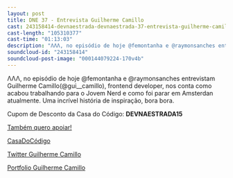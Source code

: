 ```yaml
---
layout: post
title: DNE 37 - Entrevista Guilherme Camillo
cast: 243158414-devnaestrada-devnaestrada-37-entrevista-guilherme-camillo-1.mp3
cast-length: "105310377"
cast-time: "01:13:03"
description: "ΛΛΛ, no episódio de hoje @femontanha e @raymonsanches entrevistam Guilherme Camilo(@gui__camillo), frontend developer, nos conta como acabou trabalhando para o Jovem Nerd e como foi parar em Amsterdan atualmente. Uma incrível história de inspiração, bora bora."
soundcloud-id: "243158414"
soundcloud-post-image: "000144079224-170v4b"
---
```


ΛΛΛ, no episódio de hoje @femontanha e @raymonsanches entrevistam Guilherme Camillo(@gui__camillo), frontend developer, nos conta como acabou trabalhando para o Jovem Nerd e como foi parar em Amsterdan atualmente. Uma incrível história de inspiração, bora bora.

Cupom de Desconto da Casa do Código: **DEVNAESTRADA15**

<a href="http://www.apoia.se/devnaestrada" class="btn">
  Também quero apoiar!
</a>

[CasaDoCódigo](http://www.casadocodigo.com.br/)

[Twitter Guilherme Camillo](https://twitter.com/gui__camillo)

[Portfolio Guilherme Camillo](http://guilhermecamillo.com.br/)
